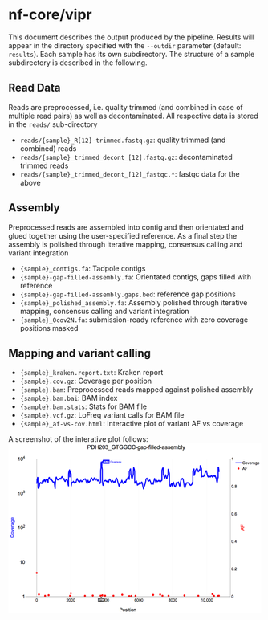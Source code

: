 # nf-core/vipr

This document describes the output produced by the pipeline. Results
will appear in the directory specified with the `--outdir` parameter
(default: `results`). Each sample has its own subdirectory. The
structure of a sample subdirectory is described in the following.


## Read Data

Reads are preprocessed, i.e. quality trimmed (and combined in case of
multiple read pairs) as well as decontaminated. All respective data is
stored in the `reads/` sub-directory


- `reads/{sample}_R[12]-trimmed.fastq.gz`: quality trimmed (and combined) reads
- `reads/{sample}_trimmed_decont_[12].fastq.gz`: decontaminated
  trimmed reads
- `reads/{sample}_trimmed_decont_[12]_fastqc.*`: fastqc data for the
  above

## Assembly

Preprocessed reads are assembled into contig and then orientated and
glued together using the user-specified reference. As a final step the
assembly is polished through iterative mapping, consensus calling and
variant integration

- `{sample}_contigs.fa`: Tadpole contigs
- `{sample}-gap-filled-assembly.fa`: Orientated contigs, gaps filled
  with reference
- `{sample}-gap-filled-assembly.gaps.bed`: reference gap positions
- `{sample}_polished_assembly.fa`: Assembly polished through iterative
  mapping, consensus calling and variant integration
- `{sample}_0cov2N.fa`: submission-ready reference with zero coverage
  positions masked

## Mapping and variant calling

- `{sample}_kraken.report.txt`: Kraken report
- `{sample}.cov.gz`: Coverage per position
- `{sample}.bam`: Preprocessed reads mapped against polished assembly
- `{sample}.bam.bai`: BAM index
- `{sample}.bam.stats`: Stats for BAM file
- `{sample}.vcf.gz`: LoFreq variant calls for BAM file
- `{sample}_af-vs-cov.html`: Interactive plot of variant AF vs coverage

A screenshot of the interative plot follows: ![interactiveplot](images/interactive-plot.png)



